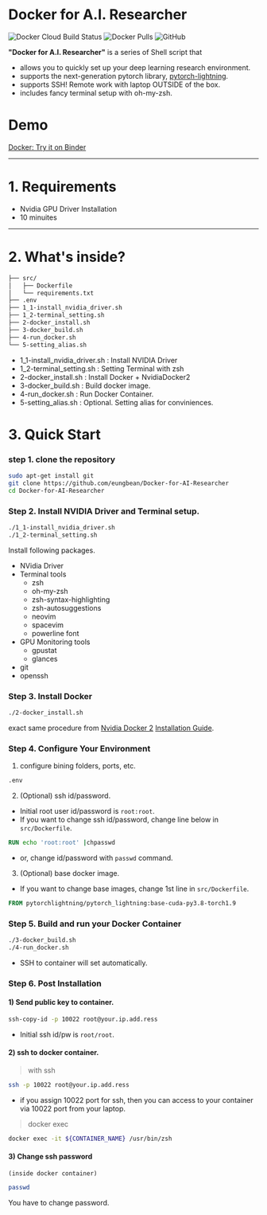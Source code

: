 
<!-- 
1. Docker Login
2. Docker installation path change
https://dveamer.github.io/backend/DockerImageDirectory.html
 -->

# Docker for A.I. Researcher

![Docker Cloud Build Status](https://img.shields.io/docker/cloud/build/eungbean/deepo)
![Docker Pulls](https://img.shields.io/docker/pulls/eungbean/deepo)
![GitHub](https://img.shields.io/github/license/eungbean/Docker-for-AI-Researcher)

**"Docker for A.I. Researcher"** is a series of Shell script that  
* allows you to quickly set up your deep learning research environment.  
* supports the next-generation pytorch library, [pytorch-lightning](https://www.pytorchlightning.ai/).  
* supports SSH! Remote work with laptop OUTSIDE of the box.  
* includes fancy terminal setup with oh-my-zsh.  
 
# Demo
[Docker: Try it on Binder](https://mybinder.org/v2/gh/jupyterlab/jupyterlab-demo/master?urlpath=lab/tree/demo)

---
# 1. Requirements

- Nvidia GPU Driver Installation
- 10 minuites
---
# 2. What's inside?
```sh
├── src/
│   ├── Dockerfile
│   └── requirements.txt
├── .env
├── 1_1-install_nvidia_driver.sh
├── 1_2-terminal_setting.sh
├── 2-docker_install.sh
├── 3-docker_build.sh
├── 4-run_docker.sh
└── 5-setting_alias.sh
```

* 1_1-install_nvidia_driver.sh  : Install NVIDIA Driver
* 1_2-terminal_setting.sh       : Setting Terminal with zsh
* 2-docker_install.sh           : Install Docker + NvidiaDocker2
* 3-docker_build.sh             : Build docker image.
* 4-run_docker.sh               : Run Docker Container.
* 5-setting_alias.sh            : Optional. Setting alias for conviniences.

# 3. Quick Start
### step 1. clone the repository

```sh
sudo apt-get install git
git clone https://github.com/eungbean/Docker-for-AI-Researcher
cd Docker-for-AI-Researcher
```

### Step 2. Install NVIDIA Driver and Terminal setup.

```sh
./1_1-install_nvidia_driver.sh
./1_2-terminal_setting.sh
```

Install following packages.

- NVidia Driver
- Terminal tools
  - zsh
  - oh-my-zsh
  - zsh-syntax-highlighting
  - zsh-autosuggestions
  - neovim
  - spacevim
  - powerline font
- GPU Monitoring tools
  - gpustat
  - glances
- git
- openssh

### Step 3. Install Docker
```sh
./2-docker_install.sh
```

exact same procedure from [Nvidia Docker 2](https://github.com/NVIDIA/nvidia-docker) [Installation Guide](https://docs.nvidia.com/datacenter/cloud-native/container-toolkit/install-guide.html#installation-guide).

### Step 4. Configure Your Environment

1. configure bining folders, ports, etc.
```sh
.env
```


2. (Optional) ssh id/password.
*  Initial root user id/password is `root:root`.
  * If you want to change ssh id/password, change line below in `src/Dockerfile`.
  ```dockerfile
  RUN echo 'root:root' |chpasswd
  ```
  * or, change id/password with `passwd` command.

3. (Optional) base docker image.
* If you want to change base images, change 1st line in `src/Dockerfile`.
```dockerfile
FROM pytorchlightning/pytorch_lightning:base-cuda-py3.8-torch1.9
```

### Step 5. Build and run your Docker Container
```sh
./3-docker_build.sh
./4-run_docker.sh
```

* SSH to container will set automatically.

### Step 6. Post Installation
#### 1) Send public key to container.
```sh
ssh-copy-id -p 10022 root@your.ip.add.ress
```
* Initial ssh id/pw is `root/root`.

#### 2) ssh to docker container.

> with ssh
```sh
ssh -p 10022 root@your.ip.add.ress
```
* if you assign 10022 port for ssh, then you can access to your container via 10022 port from your laptop.

> docker exec

```sh
docker exec -it ${CONTAINER_NAME} /usr/bin/zsh
```

#### 3) Change ssh password
`(inside docker container)`
```sh
passwd
```
You have to change password.


<!-- 
---
# 3. More Detailed..

#### `1-terminal_setting.sh`

```sh
sudo sh ./01-terminal-setting.sh
```

Install following packages..

- Open SSH
- Terminal tools
  - zsh
  - oh-my-zsh
  - zsh-syntax-highlighting
  - zsh-autosuggestions
  - neovim
  - spacevim
  - powerline font
- GPU Monitoring tools
  - gpustat
  - glances
- git

---

#### `2-docker_setup.sh`

```sh
sudo sh ./02-docker-setup.sh
```

> Install followings..

- [Docker-ce](https://docs.docker.com/install/linux/docker-ce/ubuntu)
- [nvidia-docker](https://github.com/NVIDIA/nvidia-docker)

If the installation is done, the message will be displayed.

```sh
Hello from Docker!
This message shows that your installation appears to be working correctly.

To generate this message, Docker took the following steps:
...
```

---

#### `3-build_docker_jupyter.sh` / `3-build_docker_vscode.sh`

I strongly recommend to use [ufoym/deepo](https://github.com/ufoym/deepo) image from scratch.  
This image supports almost all commonly used deep learning frameworks.

```sh
sudo docker pull ufoym/deepo:all-jupyter
```

---

In addition to ufoym/deepo image, I made my own docker image called [eungbean/deepo:lab]().
This image includes more useful packages to start with.
It will reduce your time to set up initial research environment.  
Trust me, you'll happy with it.

```sh
sudo docker pull ufoym/deepo:all-jupyter
```

---

#### `4-run_docker_jupyter.sh` / `4-run_docker_vscode.sh`

deploy your container.

---

#### `5-setting_alias.sh`

Setup some aliases for convinience. -->
